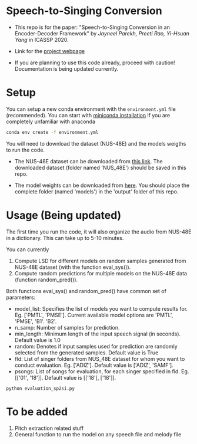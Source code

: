 # Speech-to-Singing Conversion

* This repo is for the paper:  "Speech-to-Singing Conversion in an Encoder-Decoder Framework" by *Jayneel Parekh, Preeti Rao, Yi-Hsuan Yang* in ICASSP 2020.

* Link for the [project webpage](https://jayneelparekh.github.io/icassp20/)

* If you are planning to use this code already, proceed with caution! Documentation is being updated currently.

# Setup
You can setup a new conda environment with the ```environment.yml``` file (recommended). You can start with [miniconda installation](https://docs.conda.io/en/latest/miniconda.html) if you are completely unfamiliar with anaconda   
   ```sh
   conda env create -f environment.yml
   ```
You will need to download the dataset (NUS-48E) and the models weigths to run the code. 

* The NUS-48E dataset can be downloaded from <a href="https://smcnus.comp.nus.edu.sg/nus-48e-sung-and-spoken-lyrics-corpus/" rel="nofollow"> this link</a>. The downloaded dataset (folder named 'NUS_48E') should be saved in this repo. 

* The model weights can be downloaded from <a href="https://drive.google.com/file/d/18IiV4c-OBw2gnldlo9s7z8_Bzy6iKD0H/view?usp=sharing" rel="nofollow"> here</a>. You should place the complete folder (named 'models') in the 'output' folder of this repo.


# Usage (Being updated)
The first time you run the code, it will also organize the audio from NUS-48E in a dictionary. This can take up to 5-10 minutes.

You can currently 
1. Compute LSD for different models on random samples generated from NUS-48E dataset (with the function eval_sys()).
2. Compute random predictions for multiple models on the NUS-48E data (function random_pred()). 

Both functions eval_sys() and random_pred() have common set of parameters:
* model_list: Specifies the list of models you want to compute results for. Eg. \['PMTL', 'PMSE'\]. Current available model options are 'PMTL', 'PMSE', 'B1'. 'B2'.
* n_samp: Number of samples for prediction. 
* min_length: Minimum length of the input speech signal (in seconds). Default value is 1.0
* random: Denotes if input samples used for prediction are randomly selected from the generated samples. Default value is True
* fld: List of singer folders from NUS_48E dataset for whom you want to conduct evaluation. Eg. \['ADIZ'\]. Default value is \['ADIZ', 'SAMF'\].
* psongs: List of songs for evaluation, for each singer specified in fld. Eg. \[\['01', '18'\]\]. Default value is \[\['18'\], \['18'\]\].

```
python evaluation_sp2si.py
```

# To be added
1. Pitch extraction related stuff
2. General function to run the model on any speech file and melody file
